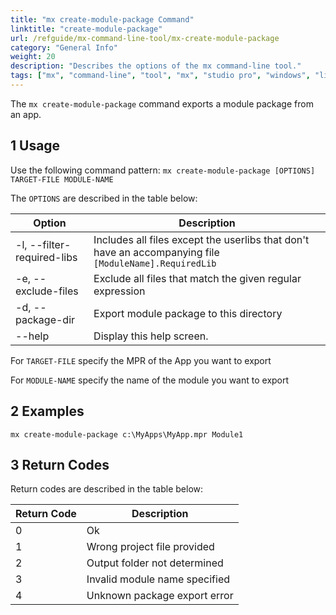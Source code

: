 ```yaml
---
title: "mx create-module-package Command"
linktitle: "create-module-package"
url: /refguide/mx-command-line-tool/mx-create-module-package
category: "General Info"
weight: 20
description: "Describes the options of the mx command-line tool."
tags: ["mx", "command-line", "tool", "mx", "studio pro", "windows", "linux", "create-module-package"]
---
```


The `mx create-module-package` command exports a module package from an app.

## 1 Usage

Use the following command pattern: `mx create-module-package [OPTIONS] TARGET-FILE MODULE-NAME`

The `OPTIONS` are described in the table below:

| Option | Description |
| --- | --- |
| -l, --filter-required-libs |   Includes all files except the userlibs that don't have an accompanying file `[ModuleName].RequiredLib` | 
  -e, --exclude-files |          Exclude all files that match the given regular expression |
  -d, --package-dir |            Export module package to this directory |
  --help |                       Display this help screen. |
 

For `TARGET-FILE` specify the MPR of the App you want to export

For `MODULE-NAME` specify the name of the module you want to export

## 2 Examples

`mx create-module-package c:\MyApps\MyApp.mpr Module1` 

## 3 Return Codes

Return codes are described in the table below:

| Return Code | Description |
| --- | --- |
| 0 | Ok |
| 1 | Wrong project file provided |
| 2 | Output folder not determined |
| 3 | Invalid module name specified |
| 4 | Unknown package export error |